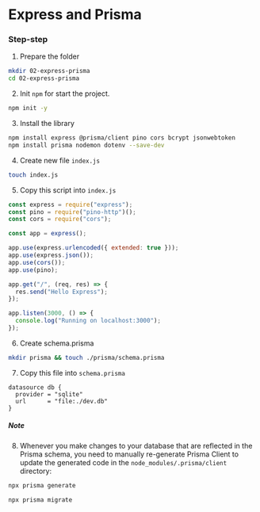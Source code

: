 # Express and Prisma

### Step-step

1. Prepare the folder

```sh
mkdir 02-express-prisma
cd 02-express-prisma
```

2. Init `npm` for start the project.

```sh
npm init -y
```

3. Install the library

```sh
npm install express @prisma/client pino cors bcrypt jsonwebtoken
npm install prisma nodemon dotenv --save-dev
```

4. Create new file `index.js`

```sh
touch index.js
```

5. Copy this script into `index.js`

```js
const express = require("express");
const pino = require("pino-http")();
const cors = require("cors");

const app = express();

app.use(express.urlencoded({ extended: true }));
app.use(express.json());
app.use(cors());
app.use(pino);

app.get("/", (req, res) => {
  res.send("Hello Express");
});

app.listen(3000, () => {
  console.log("Running on localhost:3000");
});
```

6. Create schema.prisma

```sh
mkdir prisma && touch ./prisma/schema.prisma
```

7. Copy this file into `schema.prisma`

```prisma
datasource db {
  provider = "sqlite"
  url      = "file:./dev.db"
}
```

##### Note

8. Whenever you make changes to your database that are reflected in the Prisma schema, you need to manually re-generate Prisma Client to update the generated code in the `node_modules/.prisma/client` directory:

```sh
npx prisma generate
```

```sh
npx prisma migrate
```
